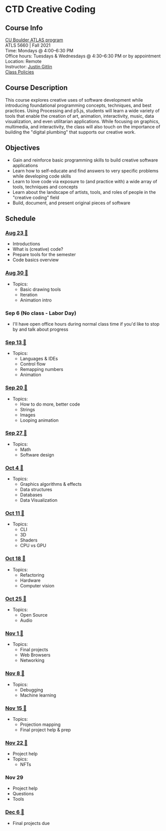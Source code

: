 # CTD Creative Coding

## Course Info

[CU Boulder ATLAS program](https://www.colorado.edu/atlas/academics/graduate/ms-technology-media-society) <br>
ATLS 5660 | Fall 2021 <br>
Time: Mondays @ 4:00–6:30 PM <br>
Office hours: Tuesdays & Wednesdays @ 4:30–6:30 PM or by appointment <br>
Location: Remote <br>
Instructor: [Justin Gitlin](https://cacheflowe.com) <br>
[Class Policies](./docs/policies.md)

## Course Description

This course explores creative uses of software development while introducing foundational programming concepts, techniques, and best practices. Using Processing and p5.js, students will learn a wide variety of tools that enable the creation of art, animation, interactivity, music, data visualization, and even utilitarian applications. While focusing on graphics, multimedia, and interactivity, the class will also touch on the importance of building the "digital plumbing" that supports our creative work.

## Objectives

* Gain and reinforce basic programming skills to build creative software applications
* Learn how to self-educate and find answers to very specific problems while developing code skills
* Learn to love code via exposure to (and practice with) a wide array of tools, techniques and concepts
* Learn about the landscape of artists, tools, and roles of people in the "creative coding" field
* Build, document, and present original pieces of software

## Schedule

### [Aug 23 🔗](./classes/2021-08-23.md)

* Introductions
* What is (creative) code?
* Prepare tools for the semester
* Code basics overview

### [Aug 30 🔗](./classes/2021-08-30.md)

* Topics:
  * Basic drawing tools
  * Iteration
  * Animation intro

### Sep 6 (No class - Labor Day)

* I'll have open office hours during normal class time if you'd like to stop by and talk about progress

### [Sep 13 🔗](./classes/2021-09-13.md)

* Topics:
  * Languages & IDEs
  * Control flow
  * Remapping numbers
  * Animation

### [Sep 20 🔗](./classes/2021-09-20.md)

* Topics:
  * How to do more, better code
  * Strings
  * Images
  * Looping animation

### [Sep 27 🔗](./classes/2021-09-27.md)

* Topics:
  * Math
  * Software design

### [Oct 4 🔗](./classes/2021-10-04.md)

* Topics:
  * Graphics algorithms & effects
  * Data structures
  * Databases
  * Data Visualization

### [Oct 11 🔗](./classes/2021-10-11.md)

* Topics:
  * CLI
  * 3D
  * Shaders
  * CPU vs GPU

### [Oct 18 🔗](./classes/2021-10-18.md)

* Topics:
  * Refactoring
  * Hardware
  * Computer vision

### [Oct 25 🔗](./classes/2021-10-25.md)

* Topics:
  * Open Source
  * Audio

### [Nov 1 🔗](./classes/2021-11-01.md)

* Topics:
  * Final projects
  * Web Browsers
  * Networking

### [Nov 8 🔗](./classes/2021-11-08.md)

* Topics:
  * Debugging
  * Machine learning

### [Nov 15 🔗](./classes/2021-11-15.md)

* Topics:
  * Projection mapping
  * Final project help & prep

### [Nov 22 🔗](./classes/2021-11-22.md)

* Project help
* Topics:
  * NFTs

### Nov 29

* Project help
* Questions
* Tools

### [Dec 6 🔗](./classes/2021-12-06.md)

* Final projects due


